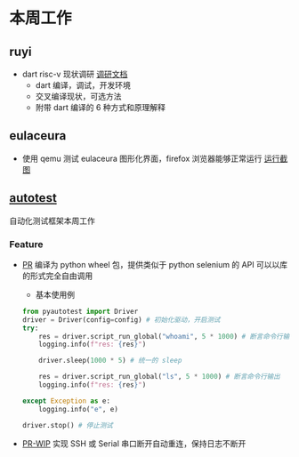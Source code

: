 # 本周工作

## ruyi

- dart risc-v 现状调研 [调研文档](../doc/ruyi/vscode-dart/README.md)
    - dart 编译，调试，开发环境
    - 交叉编译现状，可选方法
    - 附带 dart 编译的 6 种方式和原理解释

## eulaceura

- 使用 qemu 测试 eulaceura 图形化界面，firefox 浏览器能够正常运行 [运行截图](./202402_week1-3/1.png)

## [autotest](https://github.com/trdthg/t-autotest)

自动化测试框架本周工作

### Feature

- [PR](https://github.com/trdthg/t-autotest/pull/1) 编译为 python wheel 包，提供类似于 python selenium 的 API 可以以库的形式完全自由调用
    - 基本使用例
    ```py
    from pyautotest import Driver
    driver = Driver(config=config) # 初始化驱动，开启测试
    try:
        res = driver.script_run_global("whoami", 5 * 1000) # 断言命令行输出
        logging.info(f"res: {res}")

        driver.sleep(1000 * 5) # 统一的 sleep

        res = driver.script_run_global("ls", 5 * 1000) # 断言命令行输出
        logging.info(f"res: {res}")

    except Exception as e:
        logging.info("e", e)

    driver.stop() # 停止测试
    ```

- [PR-WIP](https://github.com/trdthg/t-autotest/pull/2) 实现 SSH 或 Serial 串口断开自动重连，保持日志不断开

